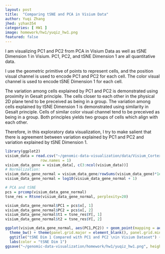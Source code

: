 ```yaml
---
layout: post
title:  "Comparing tSNE and PCA in Visium Data"
author: Yuqi Zhang
jhed: yzhan354
categories: [ HW1 ]
image: homework/hw1/yuqiz_hw1.png
featured: false
---
```


I am visualizing PC1 and PC2 from PCA in Visium Data as well as tSNE Dimension 1 in Visium. PC1, PC2, and tSNE Dimension 1 are all quantitative data. 

I use the geometric primitive of points to represent cells, and the position visual channel is used to encode PC1 and PC2 for each cell. The color visual channel is used to encode tSNE Dimension 1 for each cell. 

The variation among cells explained by PC1 and PC2 is demonstrated using proximity in Gesalt principle. The cells closer to each other in the physical 2D plane tend to be preceived as being in a group. The variation among cells explained by tSNE Dimension 1 is demonstrated using similarity in Gesalt principle. Cells of similar color visual channel tend to be preceived as being in a group. Both principles yields two groups of cells which align with each other. 

Therefore, in this exploratory data visualization, I try to make salient that there is agreement between variation explained by PC1 and PC2 and variation explained by tSNE Dimension 1.

```R
library(ggplot2)
visium_data = read.csv("~/genomic-data-visualization/data/Visium_Cortex_varnorm.csv.gz", 
                row.names = 1)
visium_data_gene = visium_data[, c(3:ncol(visium_data))]
# Normalization: 
visium_data_gene_normal = visium_data_gene/rowSums(visium_data_gene)*1e6
visium_data_gene_normal = log10(visium_data_gene_normal + 1) 

# PCA and tSNE
pcs = prcomp(visium_data_gene_normal)
tsne_res = Rtsne(visium_data_gene_normal, perplexity=20)

visium_data_gene_normal$PC1 = pcs$x[, 1]
visium_data_gene_normal$PC2 = pcs$x[, 2]
visium_data_gene_normal$t1 = tsne_res$Y[, 1]
visium_data_gene_normal$t2 = tsne_res$Y[, 2]

ggplot(visium_data_gene_normal, aes(PC1,PC2)) + geom_point(mapping = aes(color = t1), size = 1.5) +
  theme_bw() + theme(panel.grid.major = element_blank(), panel.grid.minor = element_blank()) + 
  ggtitle("tSNE Dim 1 Compared with PC1 and PC2 \nin Visium Dataset") +
  labs(color = "tSNE Dim 1")
ggsave("~/genomic-data-visualization/homework/hw1/yuqiz_hw1.png", height = 5, width = 5.5)
```